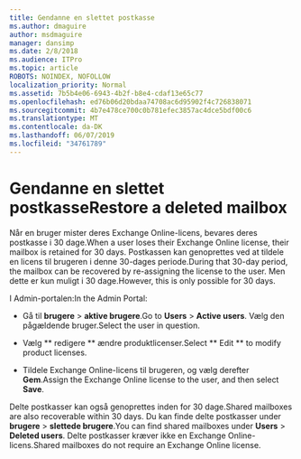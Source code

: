 ```yaml
---
title: Gendanne en slettet postkasse
ms.author: dmaguire
author: msdmaguire
manager: dansimp
ms.date: 2/8/2018
ms.audience: ITPro
ms.topic: article
ROBOTS: NOINDEX, NOFOLLOW
localization_priority: Normal
ms.assetid: 7b5b4e06-6943-4b2f-b8e4-cdaf13e65c77
ms.openlocfilehash: ed76b06d20bdaa74708ac6d95902f4c726838071
ms.sourcegitcommit: 4b7e478ce700c0b781efec3857ac4dce5bdf00c6
ms.translationtype: MT
ms.contentlocale: da-DK
ms.lasthandoff: 06/07/2019
ms.locfileid: "34761789"
---
```

# <a name="restore-a-deleted-mailbox"></a><span data-ttu-id="392d6-102">Gendanne en slettet postkasse</span><span class="sxs-lookup"><span data-stu-id="392d6-102">Restore a deleted mailbox</span></span>

<span data-ttu-id="392d6-103">Når en bruger mister deres Exchange Online-licens, bevares deres postkasse i 30 dage.</span><span class="sxs-lookup"><span data-stu-id="392d6-103">When a user loses their Exchange Online license, their mailbox is retained for 30 days.</span></span> <span data-ttu-id="392d6-104">Postkassen kan genoprettes ved at tildele en licens til brugeren i denne 30-dages periode.</span><span class="sxs-lookup"><span data-stu-id="392d6-104">During that 30-day period, the mailbox can be recovered by re-assigning the license to the user.</span></span> <span data-ttu-id="392d6-105">Men dette er kun muligt i 30 dage.</span><span class="sxs-lookup"><span data-stu-id="392d6-105">However, this is only possible for 30 days.</span></span>
  
<span data-ttu-id="392d6-106">I Admin-portalen:</span><span class="sxs-lookup"><span data-stu-id="392d6-106">In the Admin Portal:</span></span>
  
- <span data-ttu-id="392d6-107">Gå til **brugere** \> **aktive brugere**.</span><span class="sxs-lookup"><span data-stu-id="392d6-107">Go to **Users** \> **Active users**.</span></span> <span data-ttu-id="392d6-108">Vælg den pågældende bruger.</span><span class="sxs-lookup"><span data-stu-id="392d6-108">Select the user in question.</span></span>
    
- <span data-ttu-id="392d6-109">Vælg \*\* redigere \*\* ændre produktlicenser.</span><span class="sxs-lookup"><span data-stu-id="392d6-109">Select \*\* Edit \*\* to modify product licenses.</span></span> 
    
- <span data-ttu-id="392d6-110">Tildele Exchange Online-licens til brugeren, og vælg derefter **Gem**.</span><span class="sxs-lookup"><span data-stu-id="392d6-110">Assign the Exchange Online license to the user, and then select **Save**.</span></span>
    
<span data-ttu-id="392d6-111">Delte postkasser kan også genoprettes inden for 30 dage.</span><span class="sxs-lookup"><span data-stu-id="392d6-111">Shared mailboxes are also recoverable within 30 days.</span></span> <span data-ttu-id="392d6-112">Du kan finde delte postkasser under **brugere** \> **slettede brugere**.</span><span class="sxs-lookup"><span data-stu-id="392d6-112">You can find shared mailboxes under **Users** \> **Deleted users**.</span></span> <span data-ttu-id="392d6-113">Delte postkasser kræver ikke en Exchange Online-licens.</span><span class="sxs-lookup"><span data-stu-id="392d6-113">Shared mailboxes do not require an Exchange Online license.</span></span>
  

